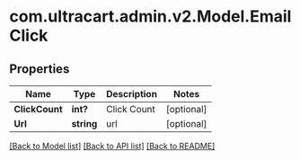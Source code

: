 # com.ultracart.admin.v2.Model.EmailClick
## Properties

Name | Type | Description | Notes
------------ | ------------- | ------------- | -------------
**ClickCount** | **int?** | Click Count | [optional] 
**Url** | **string** | url | [optional] 


[[Back to Model list]](../README.md#documentation-for-models) [[Back to API list]](../README.md#documentation-for-api-endpoints) [[Back to README]](../README.md)

